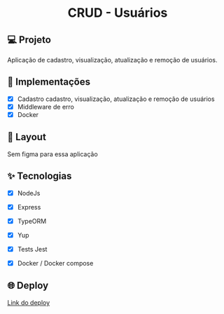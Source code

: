 <h1 align="center">
  CRUD - Usuários
</h1>



## 💻 Projeto
Aplicação de cadastro, visualização, atualização e remoção de usuários.

## 🔨 Implementações

- [X] Cadastro cadastro, visualização, atualização e remoção de usuários
- [X] Middleware de erro
- [X] Docker

## 🎨 Layout

Sem figma para essa aplicação


## ✨ Tecnologias

- [X] NodeJs
- [X] Express
- [X] TypeORM
- [X] Yup 
- [X] Tests Jest
- [X] Docker / Docker compose



## 🌐 Deploy
[Link do deploy](https://api-initial-crud.herokuapp.com/)
